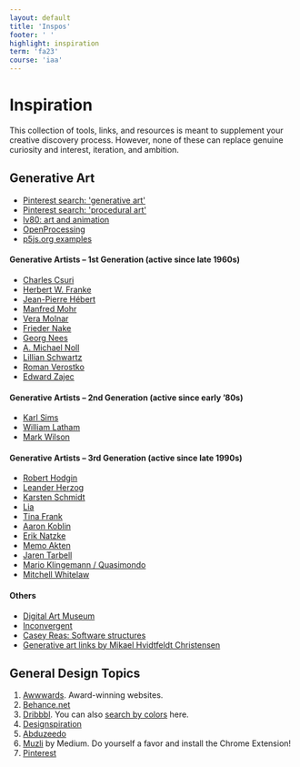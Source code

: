```yaml
---
layout: default
title: 'Inspos'
footer: ' '
highlight: inspiration
term: 'fa23'
course: 'iaa'
---
```

# Inspiration
This collection of tools, links, and resources is meant to supplement your creative discovery process. However, none of these can replace genuine curiosity and interest, iteration, and ambition.

## Generative Art
* [Pinterest search: 'generative art'](https://www.pinterest.com/search/pins/?q=generative+art)
* [Pinterest search: 'procedural art'](https://www.pinterest.com/search/pins/?q=procedural+art)
* [lv80: art and animation](https://80.lv/?sort=&show_category%5B%5D=4728)
* [OpenProcessing](https://www.openprocessing.org)
* [p5js.org examples](https://p5js.org/examples/)


#### Generative Artists – 1st Generation (active since late 1960s)
* [Charles Csuri](https://csuriproject.osu.edu/)
* [Herbert W. Franke](http://digitalartmuseum.org/franke/index.htm)
* [Jean-Pierre Hébert](http://jeanpierrehebert.com/)
* [Manfred Mohr](http://www.emohr.com/)
* [Vera Molnar](http://www.veramolnar.com/)
* [Frieder Nake](http://images.google.com/images?&q=Frieder+Nake)
* [Georg Nees](http://images.google.com/images?&q=Georg+Nees)
* [A. Michael Noll](http://noll.uscannenberg.org/)
* [Lillian Schwartz](http://www.lillian.com/)
* [Roman Verostko](http://www.verostko.com/)
* [Edward Zajec](http://www.atariarchives.org/artist/sec16.php)


#### Generative Artists – 2nd Generation (active since early ’80s)
* [Karl Sims](http://www.karlsims.com/)
* [William Latham](http://doc.gold.ac.uk/~mas01whl/index.html)
* [Mark Wilson](http://mgwilson.com/)


#### Generative Artists – 3rd Generation (active since late 1990s)
* [Robert Hodgin](http://roberthodgin.com/)
* [Leander Herzog](https://www.flickr.com/photos/lennyjpg/collections/)
* [Karsten Schmidt](http://postspectacular.com/)
* [Lia](http://www.liaworks.com/)
* [Tina Frank](https://www.tinafrank.net/)
* [Aaron Koblin](http://www.aaronkoblin.com/)
* [Erik Natzke](https://vimeo.com/natzke/videos)
* [Memo Akten](http://www.memo.tv/works/#selected-works)
* [Jaren Tarbell](http://www.levitated.net/)
* [Mario Klingemann / Quasimondo](http://incubator.quasimondo.com/)
* [Mitchell Whitelaw](http://mtchl.net/)

#### Others
* [Digital Art Museum](https://digitalartmuseum.org/artists/index.html)
* [Inconvergent](https://inconvergent.net/)
* [Casey Reas: Software structures](https://artport.whitney.org/commissions/softwarestructures/map.html)
* [Generative art links by Mikael Hvidtfeldt Christensen](http://blog.hvidtfeldts.net/index.php/generative-art-links/)

## General Design Topics

1. [Awwwards](https://www.awwwards.com/). Award-winning websites.
2. [Behance.net](https://behance.net)
3. [Dribbbl](https://dribbble.com/shots). You can also [search by colors](https://dribbble.com/colors/109121) here.
4. [Designspiration](https://www.designspiration.net/)
5. [Abduzeedo](https://abduzeedo.com/)
8. [Muzli](https://medium.muz.li/) by Medium. Do yourself a favor and install the Chrome Extension!
9. [Pinterest](https://www.pinterest.com/)
